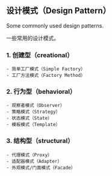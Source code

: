 ## 设计模式（Design Pattern）
Some commonly used design patterns.

一些常用的设计模式。

### 1. 创建型（creational）
    - 简单工厂模式（Simple Factory）
    - 工厂方法模式（Factory Method）

### 2. 行为型（behavioral）
    - 观察者模式（Observer）
    - 策略模式（Strategy）
    - 状态模式（State）
    - 模板模式（Template）

### 3. 结构型（structural）
    - 代理模式（Proxy）
    - 适配器模式（Adapter）
    - 外观模式/门面模式（Facade）
